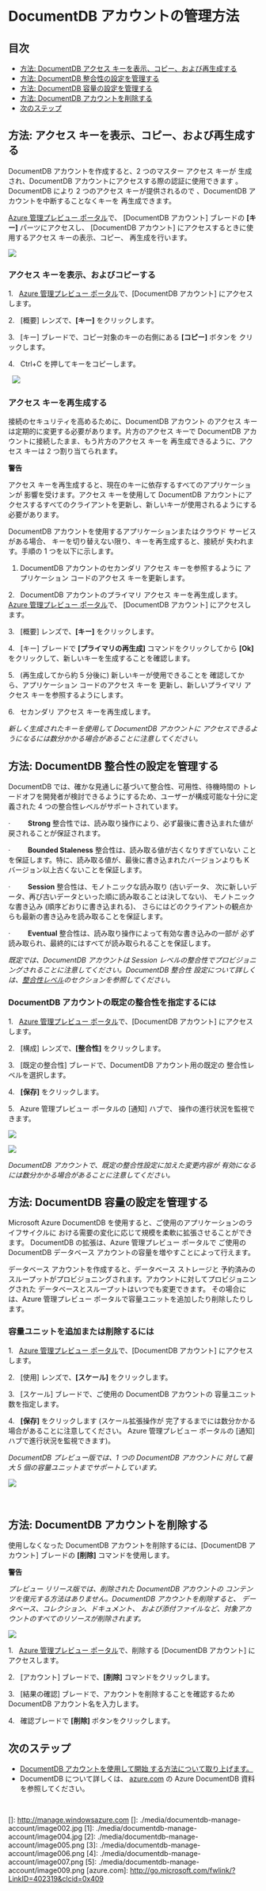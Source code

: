 <properties title="Monitor a DocumentDB Account" pageTitle="Manage a DocumentDB account | Azure" description="Learn how to manage your DocumentDB account." metaKeywords="NoSQL, DocumentDB,  database, document-orientated database, JSON, accounts" services="documentdb" solutions="data-management" documentationCenter=""  authors="hawong" manager="jhubbard" editor="cgronlun" videoId="" scriptId="" />

<tags ms.service="documentdb" ms.workload="data-services" ms.tgt_pltfrm="na" ms.devlang="na" ms.topic="article" ms.date="09/03/2014" ms.author="hawong"></tags>

# DocumentDB アカウントの管理方法

## 目次

-   [方法: DocumentDB アクセス キーを表示、コピー、および再生成する](#keys)
-   [方法: DocumentDB 整合性の設定を管理する](#consistency)
-   [方法: DocumentDB 容量の設定を管理する](#capacity)
-   [方法: DocumentDB アカウントを削除する](#delete)
-   [次のステップ](#next)

## <span id="keys"></span></a>方法: アクセス キーを表示、コピー、および再生成する

DocumentDB アカウントを作成すると、2 つのマスター アクセス キーが
生成され、DocumentDB アカウントにアクセスする際の認証に使用できます
。DocumentDB により 2 つのアクセス キーが提供されるので
、DocumentDB アカウントを中断することなくキーを
再生成できます。

[Azure 管理プレビュー ポータル](https://portal.azure.com/)[](http://manage.windowsazure.com)で、
[DocumentDB アカウント] ブレードの **[キー]** パーツにアクセスし、
[DocumentDB アカウント] にアクセスするときに使用するアクセス キーの表示、コピー、
再生成を行います。

![](./media/documentdb-manage-account/image002.jpg)

### アクセス キーを表示、およびコピーする

1.   [Azure 管理プレビュー ポータル](https://portal.azure.com/)で、[DocumentDB アカウント] にアクセスします。

2.   [概要] レンズで、**[キー]** をクリックします。

3.   [キー] ブレードで、コピー対象のキーの右側にある **[コピー]** ボタンを
クリックします。

4.   Ctrl+C を押してキーをコピーします。

  ![](./media/documentdb-manage-account/image004.jpg)

### アクセス キーを再生成する

接続のセキュリティを高めるために、DocumentDB アカウント
のアクセス キーは定期的に変更する必要があります。片方のアクセス キーで
DocumentDB アカウントに接続したまま、もう片方のアクセス キーを
再生成できるように、アクセス キーは 2 つ割り当てられます。

**警告**

アクセス キーを再生成すると、現在のキーに依存するすべてのアプリケーションが
影響を受けます。アクセス キーを使用して DocumentDB
 アカウントにアクセスするすべてのクライアントを更新し、新しいキーが使用されるようにする必要があります。

DocumentDB アカウントを使用するアプリケーションまたはクラウド サービスがある場合、
キーを切り替えない限り、キーを再生成すると、接続が
失われます。手順の 1 つを以下に示します。

1. DocumentDB アカウントのセカンダリ アクセス キーを参照するように
アプリケーション コードのアクセス キーを更新します。

2.   DocumentDB アカウントのプライマリ アクセス キーを再生成します。
[Azure 管理プレビュー ポータル](https://portal.azure.com/)で、
[DocumentDB アカウント] にアクセスします。

3.   [概要] レンズで、**[キー]** をクリックします。

4.   [キー] ブレードで **[プライマリの再生成]** コマンドをクリックしてから
 **[Ok]** をクリックして、新しいキーを生成することを確認します。

5.   (再生成してから約 5 分後に) 新しいキーが使用できることを
確認してから、アプリケーション コードのアクセス キーを
更新し、新しいプライマリ アクセス キーを参照するようにします。

6.   セカンダリ アクセス キーを再生成します。

*新しく生成されたキーを使用して DocumentDB アカウントに
アクセスできるようになるには数分かかる場合があることに注意してください。*

## <span id="consistency"></span></a>方法: DocumentDB 整合性の設定を管理する

DocumentDB では、確かな見通しに基づいて整合性、可用性、待機時間の
トレードオフを開発者が検討できるようにするため、ユーザーが構成可能な十分に定義された
4 つの整合性レベルがサポートされています。

·         **Strong** 整合性では、読み取り操作により、必ず最後に書き込まれた値が
戻されることが保証されます。

·         **Bounded Staleness** 整合性は、読み取る値が古くなりすぎていない
ことを保証します。特に、読み取る値が、最後に書き込まれたバージョンよりも
K バージョン以上古くないことを保証します。

·         **Session** 整合性は、モノトニックな読み取り (古いデータ、
次に新しいデータ、再び古いデータといった順に読み取ることは決してない)、
モノトニックな書き込み (順序どおりに書き込まれる)、
さらにはどのクライアントの観点からも最新の書き込みを読み取ることを保証します。

·         **Eventual** 整合性は、読み取り操作によって有効な書き込みの一部が
必ず読み取られ、最終的にはすべてが読み取られることを保証します。

*既定では、DocumentDB アカウントは Session
 レベルの整合性でプロビジョニングされることに注意してください。DocumentDB 整合性
設定について詳しくは、[整合性レベル](http://go.microsoft.com/fwlink/p/?LinkId=402365)のセクションを参照してください。*

### DocumentDB アカウントの既定の整合性を指定するには

1.   [Azure 管理プレビュー
ポータル](https://portal.azure.com/)で、[DocumentDB アカウント] にアクセスします。

2.   [構成] レンズで、**[整合性]** をクリックします。

3.   [既定の整合性] ブレードで、DocumentDB アカウント用の既定の
整合性レベルを選択します。

4.   **[保存]** をクリックします。

5.   Azure 管理プレビュー ポータルの [通知] ハブで、
操作の進行状況を監視できます。

 ![](./media/documentdb-manage-account/image005.png)

 ![](./media/documentdb-manage-account/image006.png)

*DocumentDB アカウントで、既定の整合性設定に加えた変更内容が
有効になるには数分かかる場合があることに注意してください。*

## <span id="capacity"></span></a>方法: DocumentDB 容量の設定を管理する

Microsoft Azure DocumentDB を使用すると、ご使用のアプリケーションのライフサイクルに
おける需要の変化に応じて規模を柔軟に拡張させることができます。
DocumentDB の拡張は、Azure 管理プレビュー ポータルで
ご使用の DocumentDB データベース アカウントの容量を増やすことによって行えます。

データベース アカウントを作成すると、データベース ストレージと
予約済みのスループットがプロビジョニングされます。アカウントに対してプロビジョニングされた
データベースとスループットはいつでも変更できます。
その場合には、Azure 管理プレビュー ポータルで容量ユニットを追加したり削除したりします。

### 容量ユニットを追加または削除するには

1.   [Azure 管理プレビュー
ポータル](https://portal.azure.com/)で、[DocumentDB アカウント] にアクセスします。

2.   [使用] レンズで、**[スケール]** をクリックします。

3.   [スケール] ブレードで、ご使用の DocumentDB アカウントの
容量ユニット数を指定します。

4.   **[保存]** をクリックします (スケール拡張操作が
完了するまでには数分かかる場合があることに注意してください。
Azure 管理プレビュー ポータルの [通知] ハブで進行状況を監視できます)。

*DocumentDB プレビュー版では、1 つの DocumentDB アカウントに
対して最大 5 個の容量ユニットまでサポートしています。*

![](./media/documentdb-manage-account/image007.png)

 

## <span id="delete"></span></a>方法: DocumentDB アカウントを削除する

使用しなくなった DocumentDB アカウントを削除するには、[DocumentDB アカウント] ブレードの
**[削除]** コマンドを使用します。

**警告**

*プレビュー リリース版では、削除された DocumentDB アカウントの
コンテンツを復元する方法はありません。DocumentDB アカウントを削除すると、
データベース、コレクション、ドキュメント、
および添付ファイルなど、対象アカウントのすべてのリソースが削除されます。*

![](./media/documentdb-manage-account/image009.png)

1.   [Azure 管理プレビュー
ポータル](https://portal.azure.com/)で、削除する [DocumentDB アカウント] に
アクセスします。

2.   [アカウント] ブレードで、**[削除]** コマンドをクリックします。

3.   [結果の確認] ブレードで、アカウントを削除することを確認するため
DocumentDB アカウント名を入力します。

4.   確認ブレードで **[削除]** ボタンをクリックします。

## <span id="next"></span></a>次のステップ

-   [DocumentDB アカウントを使用して開始
    する方法について取り上げます。](http://go.microsoft.com/fwlink/p/?LinkId=402364)
-   DocumentDB について詳しくは、
    [azure.com](http://go.microsoft.com/fwlink/?LinkID=402319&clcid=0x409) の
     Azure DocumentDB 資料を参照してください。

 

  [方法: DocumentDB アクセス キーを表示、コピー、および再生成する]: #keys
  [方法: DocumentDB 整合性の設定を管理する]: #consistency
  [方法: DocumentDB 容量の設定を管理する]: #capacity
  [方法: DocumentDB アカウントを削除する]: #delete
  [次のステップ]: #next
  []: http://manage.windowsazure.com
  []: ./media/documentdb-manage-account/image002.jpg
  [1]: ./media/documentdb-manage-account/image004.jpg
  [2]: ./media/documentdb-manage-account/image005.png
  [3]: ./media/documentdb-manage-account/image006.png
  [4]: ./media/documentdb-manage-account/image007.png
  [5]: ./media/documentdb-manage-account/image009.png
  [azure.com]: http://go.microsoft.com/fwlink/?LinkID=402319&clcid=0x409

